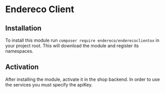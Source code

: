 # Endereco Client

## Installation

To install this module run `composer require endereco/enderecoclientox` in your project root. This will download the module and register its namespaces.

## Activation

After installing the module, activate it in the shop backend. In order to use the services you must specify the apiKey.
